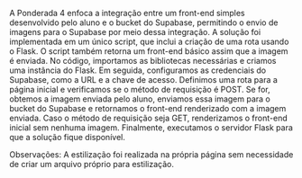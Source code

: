 A Ponderada 4 enfoca a integração entre um front-end simples desenvolvido pelo aluno e o bucket do Supabase, permitindo o envio de imagens para o Supabase por meio dessa integração.
A solução foi implementada em um único script, que inclui a criação de uma rota usando o Flask. O script também retorna um front-end básico assim que a imagem é enviada.
No código, importamos as bibliotecas necessárias e criamos uma instância do Flask. Em seguida, configuramos as credenciais do Supabase, como a URL e a chave de acesso.
Definimos uma rota para a página inicial e verificamos se o método de requisição é POST. Se for, obtemos a imagem enviada pelo aluno, enviamos essa imagem para o bucket do Supabase e retornamos o front-end renderizado com a imagem enviada.
Caso o método de requisição seja GET, renderizamos o front-end inicial sem nenhuma imagem.
Finalmente, executamos o servidor Flask para que a solução fique disponível.

Observações: A estilização foi realizada na própria página sem necessidade de criar um arquivo próprio para estilização.






